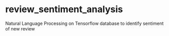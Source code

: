 # review_sentiment_analysis
Natural Language Processing on Tensorflow database to identify sentiment of new review
